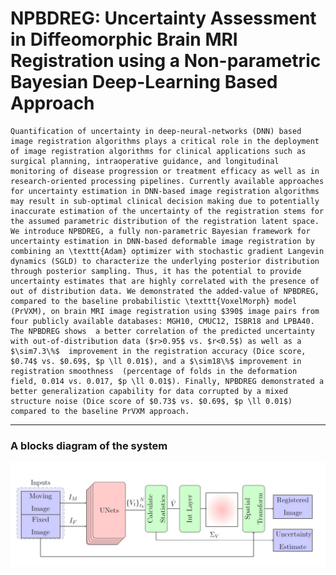 # NPBDREG: Uncertainty Assessment in Diffeomorphic Brain MRI Registration using a Non-parametric Bayesian Deep-Learning Based Approach


	Quantification of uncertainty in deep-neural-networks (DNN) based image registration algorithms plays a critical role in the deployment of image registration algorithms for clinical applications such as surgical planning, intraoperative guidance, and longitudinal monitoring of disease progression or treatment efficacy as well as in research-oriented processing pipelines. Currently available approaches for uncertainty estimation in DNN-based image registration algorithms may result in sub-optimal clinical decision making due to potentially inaccurate estimation of the uncertainty of the registration stems for the assumed parametric distribution of the registration latent space. We introduce NPBDREG, a fully non-parametric Bayesian framework for uncertainty estimation in DNN-based deformable image registration by  combining an \texttt{Adam} optimizer with stochastic gradient Langevin dynamics (SGLD) to characterize the underlying posterior distribution through posterior sampling. Thus, it has the potential to provide uncertainty estimates that are highly correlated with the presence of out of distribution data. We demonstrated the added-value of NPBDREG, compared to the baseline probabilistic \texttt{VoxelMorph} model (PrVXM), on brain MRI image registration using $390$ image pairs from four publicly available databases: MGH10, CMUC12, ISBR18 and LPBA40. The NPBDREG shows  a better correlation of the predicted uncertainty with out-of-distribution data ($r>0.95$ vs. $r<0.5$) as well as a $\sim7.3\%$  improvement in the registration accuracy (Dice score, $0.74$ vs. $0.69$, $p \ll 0.01$), and a $\sim18\%$ improvement in registration smoothness  (percentage of folds in the deformation field, 0.014 vs. 0.017, $p \ll 0.01$). Finally, NPBDREG demonstrated a better generalization capability for data corrupted by a mixed structure noise (Dice score of $0.73$ vs. $0.69$, $p \ll 0.01$) compared to the baseline PrVXM approach.
  
  ---
  ### A blocks diagram of the system
<img src="images/system.JPG" width="600" />
